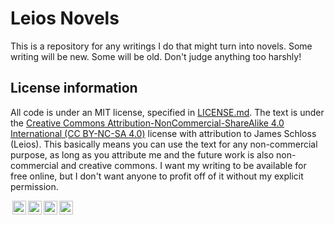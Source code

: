 # Leios Novels

This is a repository for any writings I do that might turn into novels.
Some writing will be new. Some will be old. Don't judge anything too harshly!

## License information

All code is under an MIT license, specified in [LICENSE.md](LICENSE.md).
The text is under the [Creative Commons Attribution-NonCommercial-ShareAlike 4.0 International (CC BY-NC-SA 4.0)](https://creativecommons.org/licenses/by-nc-sa/4.0/) license with attribution to James Schloss (Leios).
This basically means you can use the text for any non-commercial purpose, as long as you attribute me and the future work is also non-commercial and creative commons.
I want my writing to be available for free online, but I don't want anyone to profit off of it without my explicit permission.

<p>
<a href="http://creativecommons.org/licenses/by-nc-sa/4.0/" >
<img style="height:22px!important;margin-left:3px;vertical-align:text-bottom;" src="https://mirrors.creativecommons.org/presskit/icons/cc.svg?ref=chooser-v1"><img style="height:22px!important;margin-left:3px;vertical-align:text-bottom;" src="https://mirrors.creativecommons.org/presskit/icons/by.svg?ref=chooser-v1"><img style="height:22px!important;margin-left:3px;vertical-align:text-bottom;" src="https://mirrors.creativecommons.org/presskit/icons/nc.svg?ref=chooser-v1"><img style="height:22px!important;margin-left:3px;vertical-align:text-bottom;" src="https://mirrors.creativecommons.org/presskit/icons/sa.svg?ref=chooser-v1">
</a>
</p>
